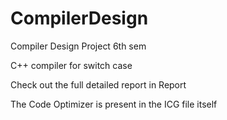 # CompilerDesign
Compiler Design Project 6th sem

C++ compiler for switch case

Check out the full detailed report in Report

The Code Optimizer is present in the ICG file itself
